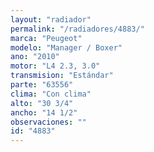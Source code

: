 ```yaml
---
layout: "radiador"
permalink: "/radiadores/4883/"
marca: "Peugeot"
modelo: "Manager / Boxer"
ano: "2010"
motor: "L4 2.3, 3.0"
transmision: "Estándar"
parte: "63556"
clima: "Con clima"
alto: "30 3/4"
ancho: "14 1/2"
observaciones: ""
id: "4883"
---
```



